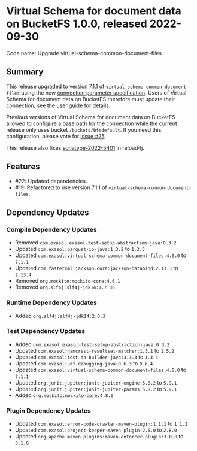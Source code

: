# Virtual Schema for document data on BucketFS 1.0.0, released 2022-09-30

Code name: Upgrade virtual-schema-common-document-files

## Summary

This release upgraded to version 7.1.1 of `virtual-schema-common-document-files` using the new [connection parameter specification](https://github.com/exasol/connection-parameter-specification/blob/main/specification.md). Users of Virtual Schema for document data on BucketFS therefore must update their connection, see the [user guide](https://github.com/exasol/bucketfs-document-files-virtual-schema/blob/main/doc/user_guide/user_guide.md#creating-a-connection) for details.

Previous versions of Virtual Schema for document data on BucketFS allowed to configure a base path for the connection while the current release only uses bucket `/buckets/bfsdefault`. If you need this configuration, please vote for [issue #25](https://github.com/exasol/bucketfs-document-files-virtual-schema/issues/25).

This release also fixes [sonatype-2022-5401](https://ossindex.sonatype.org/vulnerability/sonatype-2022-5401) in reload4j.

## Features

* #22: Updated dependencies.
* #19: Refactored to use version 7.1.1 of `virtual-schema-common-document-files`.

## Dependency Updates

### Compile Dependency Updates

* Removed `com.exasol:exasol-test-setup-abstraction-java:0.3.2`
* Updated `com.exasol:parquet-io-java:1.3.2` to `1.3.3`
* Updated `com.exasol:virtual-schema-common-document-files:4.0.0` to `7.1.1`
* Updated `com.fasterxml.jackson.core:jackson-databind:2.13.3` to `2.13.4`
* Removed `org.mockito:mockito-core:4.6.1`
* Removed `org.slf4j:slf4j-jdk14:1.7.36`

### Runtime Dependency Updates

* Added `org.slf4j:slf4j-jdk14:2.0.3`

### Test Dependency Updates

* Added `com.exasol:exasol-test-setup-abstraction-java:0.3.2`
* Updated `com.exasol:hamcrest-resultset-matcher:1.5.1` to `1.5.2`
* Updated `com.exasol:test-db-builder-java:3.3.3` to `3.3.4`
* Updated `com.exasol:udf-debugging-java:0.6.3` to `0.6.4`
* Updated `com.exasol:virtual-schema-common-document-files:4.0.0` to `7.1.1`
* Updated `org.junit.jupiter:junit-jupiter-engine:5.8.2` to `5.9.1`
* Updated `org.junit.jupiter:junit-jupiter-params:5.8.2` to `5.9.1`
* Added `org.mockito:mockito-core:4.8.0`

### Plugin Dependency Updates

* Updated `com.exasol:error-code-crawler-maven-plugin:1.1.1` to `1.1.2`
* Updated `com.exasol:project-keeper-maven-plugin:2.5.0` to `2.8.0`
* Updated `org.apache.maven.plugins:maven-enforcer-plugin:3.0.0` to `3.1.0`
